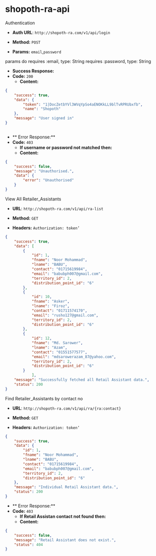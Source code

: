 # shopoth-ra-api

Authentication

* **Auth URL**: `http://shopoth-ra.com/v1/api/login`

* **Method:** `POST`

*  **Params:** `email`,`password`

params do
 requires :email, type: String
 requires :password, type: String



* **Success Response:**
* **Code:** `200`
  	* **Content:**

```json
{
    "success": true,
    "data": {
        "token": "1|DocZetbYVl3WVqYpSo4aENOKkLL9blTvRPRUbxfb",
        "name": "Shopoth"
    },
    "message": "User signed in"
}
 

```

* ** Error Response:**
* **Code:** `403`
  	* **If username or password not matched then:**
  	* **Content:**
```json
{
    "success": false,
    "message": "Unauthorised.",
    "data": {
        "error": "Unauthorised"
    }
}

```

View All Retailer_Assistants

* **URL**: `http://shopoth-ra.com/v1/api/ra-list`

* **Method:** `GET`

*  **Headers:**
	 `Authorization: token’`


```json
{
    "success": true,
    "data": [
        {
            "id": 1,
            "fname": "Noor Mohammad",
            "lname": "BABU",
            "contact": "01715619984",
            "email": "babubph007@gmail.com",
            "territory_id": 2,
            "distribution_point_id": "6"
        },
        {
            "id": 10,
            "fname": "Asker",
            "lname": "Firoz",
            "contact": "01711574170",
            "email": "rusho127@gmail.com",
            "territory_id": 2,
            "distribution_point_id": "6"
        },
        {
            "id": 12,
            "fname": "Md. Sarower",
            "lname": "Azam",
            "contact": "01551577577",
            "email": "mdsarowerazam_87@yahoo.com",
            "territory_id": 2,
            "distribution_point_id": "6"
        }
		    ],
    "message": "Successfully fetched all Retail Assistant data.",
    "status": 200
}

```


Find Retailer_Assistants by contact no

* **URL**: `http://shopoth-ra.com/v1/api/ra/{ra:contact}`

* **Method:** `GET`

*  **Headers:**
	 `Authorization: token’`


```json
{
    "success": true,
    "data": {
        "id": 1,
        "fname": "Noor Mohammad",
        "lname": "BABU",
        "contact": "01715619984",
        "email": "babubph007@gmail.com",
        "territory_id": 2,
        "distribution_point_id": "6"
    },
    "message": "Individual Retail Assistant data.",
    "status": 200
}

```

* ** Error Response:**
* **Code:** `403`
  	* **If Retail Assistan contact not found then:**
  	* **Content:**
```json
{
    "success": false,
    "message": "Retail Assistant does not exist.",
    "status": 404
}

```

